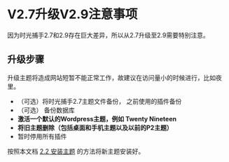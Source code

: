 # V2.7升级V2.9注意事项

因为时光捕手2.7和2.9存在巨大差异，所以从2.7升级至2.9需要特别注意。

## 升级步骤

升级主题将造成网站短暂不能正常工作，故建议在访问量小的时候进行，比如夜里。

- （可选）将时光捕手2.7主题文件备份， 之前使用的插件备份
- （可选） 备份数据库
- **激活一个默认的Wordpress主题，例如 Twenty Nineteen**
- **将旧主题删除（包括桌面和手机主题以及以前的P2主题）**
- 暂时停用所有插件

按照本文档 [2.2 安装主题](https://doc.dukeyin.com/keepmins/install/) 的方法将新主题安装好。